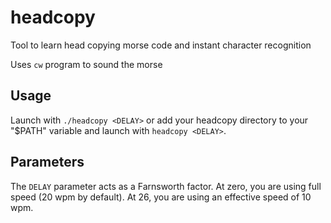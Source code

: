 # headcopy

Tool to learn head copying morse code and instant character recognition

Uses `cw` program to sound the morse

## Usage

Launch with `./headcopy <DELAY>` or add your headcopy directory to your "$PATH"
variable and launch with `headcopy <DELAY>`.

## Parameters

The `DELAY` parameter acts as a Farnsworth factor. At zero, you are using full speed
(20 wpm by default). At 26, you are using an effective speed of 10 wpm.
